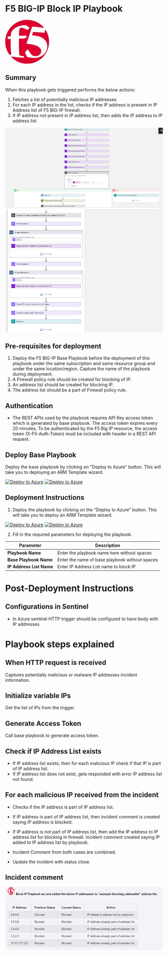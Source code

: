 # F5 BIG-IP Block IP Playbook

![F5 BIG-IP](./Images/logof5.jpg)

## Summary
 When this playbook gets triggered performs the below actions:
 1. Fetches a list of potentially malicious IP addresses.
 2. For each IP address in the list, checks if the IP address is present in IP Address list of F5 BIG-IP firewall.
 3. If IP address not present in IP address list, then adds the IP address to IP address list.

 ![F5 BIG-IP](./Images/f5_1.png)
![F5 BIG-IP](./Images/f5_2.png)



 ## Pre-requisites for deployment
1. Deploy the F5 BIG-IP Base Playbook before the deployment of this playbook under the same subscription and same resource group and under the same location/region. Capture the name of the playbook during deployment.
2. A Firewall policy rule should be created for blocking of IP.
3. An address list should be created for blocking IP.
4. The address list should be a part of Firewall policy rule.

## Authentication

* The REST APIs used by the playbook requires API Key access token which is generated by base playbook. The access token expires every 20 minutes. To be authenticated by the F5 Big IP resource, the access token (X-F5-Auth-Token) must be included with header in a REST API request.

## Deploy Base Playbook

 Deploy the base playbook by clicking on "Deploy to Azure" button. This will take you to deploying an ARM Template wizard.

[![Deploy to Azure](https://aka.ms/deploytoazurebutton)](https://portal.azure.com/#create/Microsoft.Template/uri/https%3A%2F%2Fraw.githubusercontent.com%2FAzure%2FAzure-Sentinel%2Fmaster%2FPlaybooks%2FF5BigIP%2FPlaybooks%2FBasePlaybook-F5BigIP%2Fazuredeploy.json)
[![Deploy to Azure](https://aka.ms/deploytoazuregovbutton)](https://portal.azure.com/#create/Microsoft.Template/uri/https%3A%2F%2Fraw.githubusercontent.com%2FAzure%2FAzure-Sentinel%2Fmaster%2FPlaybooks%2FF5BigIP%2FPlaybooks%2FBasePlaybook-F5BigIP%2Fazuredeploy.json) 


 ## Deployment Instructions
 1. Deploy the playbook by clicking on the "Deploy to Azure" button. This will take you to deploy an ARM Template wizard.

 [![Deploy to Azure](https://aka.ms/deploytoazurebutton)](https://portal.azure.com/#create/Microsoft.Template/uri/https%3A%2F%2Fraw.githubusercontent.com%2Fsocprime%2FAzure-Sentinel%2Fmaster%2FMasterPlaybooks%2FRemediation-IP%2FF5-BlockIP-Nested-Remediation%2Fazuredeploy.json)
 [![Deploy to Azure](https://aka.ms/deploytoazuregovbutton)](https://portal.azure.com/#create/Microsoft.Template/uri/https%3A%2F%2Fraw.githubusercontent.com%2Fsocprime%2FAzure-Sentinel%2Fmaster%2FMasterPlaybooks%2FRemediation-IP%2FF5-BlockIP-Nested-Remediation%2Fazuredeploy.json) 

 2. Fill in the required parameters for deploying the playbook.

 | Parameter  | Description |
| ------------- | ------------- |
| **Playbook Name** | Enter the playbook name here without spaces |
| **Base Playbook Name**|Enter the name of base playbook without spaces |
| **IP Address List Name** | Enter IP Address List name to block IP |


# Post-Deployment Instructions 
## Configurations in Sentinel
- In Azure sentinel HTTP trigger should be configured to have body with IP addresses.

# Playbook steps explained
## When HTTP request is received
  Captures potentially malicious or malware IP addresses incident information.

## Initialize variable IPs
  Get the list of IPs from the trigger.

## Generate Access Token
 Call base playbook to generate access token.

 ## Check if IP Address List exists
 * If IP address list exists, then for each malicious IP check if that IP is part of IP address list.
 * If IP address list does not exist, gets responded with error IP address list not found.

## For each malicious IP received from the incident
 - Checks if the IP address is part of IP address list.
  - If IP address is part of IP address list, then incident comment is created saying IP address is blocked.
  - If IP address is not part of IP address list, then add the IP address to IP address list for blocking in firewall. Incident comment created saying IP added to IP address list by playbook.
  - Incident Comment from both cases are combined.

- Update the incident with status close.

## Incident comment 
![F5 BIG-IP](./Images/IncidentCommentLight.png)

